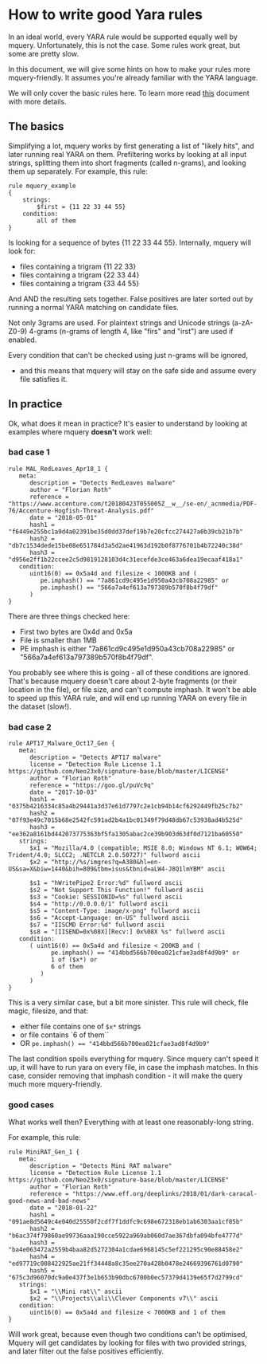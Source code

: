 # How to write good Yara rules

In an ideal world, every YARA rule would be supported equally well by mquery.
Unfortunately, this is not the case. Some rules work great, but some are pretty slow.

In this document, we will give some hints on how to make your rules more
mquery-friendly. It assumes you're already familiar with the YARA language.

We will only cover the basic rules here. To learn more read [this](./yara.md)
document with more details.

## The basics

Simplifying a lot, mquery works by first generating a list of "likely hits", and
later running real YARA on them. Prefiltering works by looking at all input
strings, splitting them into short fragments (called n-grams), and looking
them up separately. For example, this rule:

```yara
rule mquery_example
{
    strings:
        $first = {11 22 33 44 55}
    condition:
        all of them
}
```

Is looking for a sequence of bytes {11 22 33 44 55}. Internally, mquery will
look for:

- files containing a trigram {11 22 33}
- files containing a trigram {22 33 44}
- files containing a trigram {33 44 55}

And AND the resulting sets together. False positives are later sorted out by
running a normal YARA matching on candidate files.

Not only 3grams are used. For plaintext strings and Unicode strings (a-zA-Z0-9)
4-grams (n-grams of length 4, like "firs" and "irst") are used if enabled.

Every condition that can't be checked using just n-grams will be ignored,
- and this means that mquery will stay on the safe side and assume every file satisfies it.

## In practice

Ok, what does it mean in practice? It's easier to understand by looking at
examples where mquery **doesn't** work well:

### bad case 1

```yara
rule MAL_RedLeaves_Apr18_1 {
   meta:
      description = "Detects RedLeaves malware"
      author = "Florian Roth"
      reference = "https://www.accenture.com/t20180423T055005Z__w__/se-en/_acnmedia/PDF-76/Accenture-Hogfish-Threat-Analysis.pdf"
      date = "2018-05-01"
      hash1 = "f6449e255bc1a9d4a02391be35d0dd37def19b7e20cfcc274427a0b39cb21b7b"
      hash2 = "db7c1534dede15be08e651784d3a5d2ae41963d192b0f8776701b4b72240c38d"
      hash3 = "d956e2ff1b22ccee2c5d9819128103d4c31ecefde3ce463a6dea19ecaaf418a1"
   condition:
      uint16(0) == 0x5a4d and filesize < 1000KB and (
         pe.imphash() == "7a861cd9c495e1d950a43cb708a22985" or
         pe.imphash() == "566a7a4ef613a797389b570f8b4f79df"
      )
}
```

There are three things checked here:

- First two bytes are 0x4d and 0x5a
- File is smaller than 1MB
- PE imphash is either "7a861cd9c495e1d950a43cb708a22985" or "566a7a4ef613a797389b570f8b4f79df".

You probably see where this is going - all of these conditions are ignored.
That's because mquery doesn't care about 2-byte fragments (or their location in the file), or file
size, and can't compute imphash. It won't be able to speed up this YARA rule, and will end up running YARA on every file in the dataset (slow!).

### bad case 2

```yara
rule APT17_Malware_Oct17_Gen {
   meta:
      description = "Detects APT17 malware"
      license = "Detection Rule License 1.1 https://github.com/Neo23x0/signature-base/blob/master/LICENSE"
      author = "Florian Roth"
      reference = "https://goo.gl/puVc9q"
      date = "2017-10-03"
      hash1 = "0375b4216334c85a4b29441a3d37e61d7797c2e1cb94b14cf6292449fb25c7b2"
      hash2 = "07f93e49c7015b68e2542fc591ad2b4a1bc01349f79d48db67c53938ad4b525d"
      hash3 = "ee362a8161bd442073775363bf5fa1305abac2ce39b903d63df0d7121ba60550"
   strings:
      $x1 = "Mozilla/4.0 (compatible; MSIE 8.0; Windows NT 6.1; WOW64; Trident/4.0; SLCC2; .NETCLR 2.0.50727)" fullword ascii
      $x2 = "http://%s/imgres?q=A380&hl=en-US&sa=X&biw=1440&bih=809&tbm=isus&tbnid=aLW4-J8Q1lmYBM" ascii

      $s1 = "hWritePipe2 Error:%d" fullword ascii
      $s2 = "Not Support This Function!" fullword ascii
      $s3 = "Cookie: SESSIONID=%s" fullword ascii
      $s4 = "http://0.0.0.0/1" fullword ascii
      $s5 = "Content-Type: image/x-png" fullword ascii
      $s6 = "Accept-Language: en-US" fullword ascii
      $s7 = "IISCMD Error:%d" fullword ascii
      $s8 = "[IISEND=0x%08X][Recv:] 0x%08X %s" fullword ascii
   condition:
      ( uint16(0) == 0x5a4d and filesize < 200KB and (
            pe.imphash() == "414bbd566b700ea021cfae3ad8f4d9b9" or
            1 of ($x*) or
            6 of them
         )
      )
}
```

This is a very similar case, but a bit more sinister. This rule will check,
file magic, filesize, and that:

- either file contains one of `$x*` strings
- or file contains `6 of them``
- OR `pe.imphash() == "414bbd566b700ea021cfae3ad8f4d9b9"`

The last condition spoils everything for mquery. Since mquery can't speed it up,
it will have to run yara on every file, in case the imphash matches. In this case, 
consider removing that imphash condition - it will make the query much more
mquery-friendly.

### good cases

What works well then? Everything with at least one reasonably-long string.

For example, this rule:

```yara
rule MiniRAT_Gen_1 {
   meta:
      description = "Detects Mini RAT malware"
      license = "Detection Rule License 1.1 https://github.com/Neo23x0/signature-base/blob/master/LICENSE"
      author = "Florian Roth"
      reference = "https://www.eff.org/deeplinks/2018/01/dark-caracal-good-news-and-bad-news"
      date = "2018-01-22"
      hash1 = "091ae8d5649c4e040d25550f2cdf7f1ddfc9c698e672318eb1ab6303aa1cf85b"
      hash2 = "b6ac374f79860ae99736aaa190cce5922a969ab060d7ae367dbfa094bfe4777d"
      hash3 = "ba4e063472a2559b4baa82d5272304a1cdae6968145c5ef221295c90e88458e2"
      hash4 = "ed97719c008422925ae21ff34448a8c35ee270a428b0478e24669396761d0790"
      hash5 = "675c3d96070dc9a0e437f3e1b653b90dbc6700b0ec57379d4139e65f7d2799cd"
   strings:
      $x1 = "\\Mini rat\\" ascii
      $x2 = "\\Projects\\ali\\Clever Components v7\\" ascii
   condition:
      uint16(0) == 0x5a4d and filesize < 7000KB and 1 of them
}
```

Will work great, because even though two conditions can't be
optimised, Mquery will get candidates by looking for files with two provided
strings, and later filter out the false positives efficiently.
